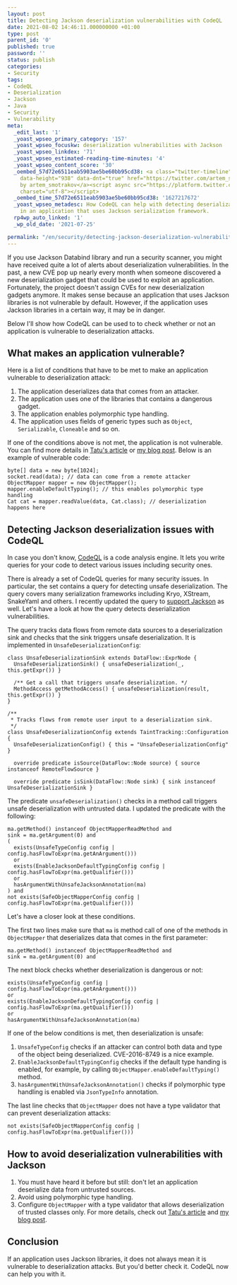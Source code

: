```yaml
---
layout: post
title: Detecting Jackson deserialization vulnerabilities with CodeQL
date: 2021-08-02 14:46:11.000000000 +01:00
type: post
parent_id: '0'
published: true
password: ''
status: publish
categories:
- Security
tags:
- CodeQL
- Deserialization
- Jackson
- Java
- Security
- Vulnerability
meta:
  _edit_last: '1'
  _yoast_wpseo_primary_category: '157'
  _yoast_wpseo_focuskw: deserialization vulnerabilities with Jackson
  _yoast_wpseo_linkdex: '71'
  _yoast_wpseo_estimated-reading-time-minutes: '4'
  _yoast_wpseo_content_score: '30'
  _oembed_57d72e6511eab5903ae5be60bb95cd38: <a class="twitter-timeline" data-width="625"
    data-height="938" data-dnt="true" href="https://twitter.com/artem_smotrakov?ref_src=twsrc%5Etfw">Tweets
    by artem_smotrakov</a><script async src="https://platform.twitter.com/widgets.js"
    charset="utf-8"></script>
  _oembed_time_57d72e6511eab5903ae5be60bb95cd38: '1627217672'
  _yoast_wpseo_metadesc: How CodeQL can help with detecting deserialization vulnerabilities
    in an application that uses Jackson serialization framework.
  rp4wp_auto_linked: '1'
  _wp_old_date: '2021-07-25'

permalink: "/en/security/detecting-jackson-deserialization-vulnerabilities-with-codeql.html"
---
```

<!-- wp:paragraph -->

If you use Jackson Databind library and run a security scanner, you might have received quite a lot of alerts about deserialization vulnerabilities. In the past, a new CVE pop up nearly every month when someone discovered a new deserialization gadget that could be used to exploit an application. Fortunately, the project doesn't assign CVEs for new deserialization gadgets anymore. It makes sense because an application that uses Jackson libraries is not vulnerable by default. However, if the application uses Jackson libraries in a certain way, it may be in danger.

<!-- /wp:paragraph -->

<!-- wp:paragraph -->

Below I'll show how CodeQL can be used to to check whether or not an application is vulnerable to deserialization attacks.

<!-- /wp:paragraph -->

<!-- wp:more -->  
<!--more-->  
<!-- /wp:more -->

<!-- wp:heading -->

## What makes an application vulnerable?

<!-- /wp:heading -->

<!-- wp:paragraph -->

Here is a list of conditions that have to be met to make an application vulnerable to deserialization attack:

<!-- /wp:paragraph -->

<!-- wp:list {"ordered":true} -->

1. The application deserializes data that comes from an attacker.
2. The application uses one of the libraries that contains a dangerous gadget.
3. The application enables polymorphic type handling.
4. The application uses fields of generic types such as `Object`, `Serializable`, `Cloneable` and so on.

<!-- /wp:list -->

<!-- wp:paragraph -->

If one of the conditions above is not met, the application is not vulnerable. You can find more details in [Tatu's article](https://cowtowncoder.medium.com/on-jackson-cves-dont-panic-here-is-what-you-need-to-know-54cd0d6e8062) or [my blog post](/en/security/safer-deserialization-with-new-jackson.html). Below is an example of vulnerable code:

<!-- /wp:paragraph -->

<!-- wp:code {"className":"console"} -->

```
byte[] data = new byte[1024];
socket.read(data); // data can come from a remote attacker
ObjectMapper mapper = new ObjectMapper();
mapper.enableDefaultTyping(); // this enables polymorphic type handling
Cat cat = mapper.readValue(data, Cat.class); // deserialization happens here
```

<!-- /wp:code -->

<!-- wp:heading -->

## Detecting Jackson deserialization issues with CodeQL

<!-- /wp:heading -->

<!-- wp:paragraph -->

In case you don't know, [CodeQL](https://securitylab.github.com/tools/codeql) is a code analysis engine. It lets you write queries for your code to detect various issues including security ones.

<!-- /wp:paragraph -->

<!-- wp:paragraph -->

There is already a set of CodeQL queries for many security issues. In particular, the set contains a query for detecting unsafe deserialization. The query covers many serialization frameworks including Kryo, XStream, SnakeYaml and others. I recently updated the query to [support Jackson](https://github.com/github/codeql/pull/5900) as well. Let's have a look at how the query detects deserialization vulnerabilities.

<!-- /wp:paragraph -->

<!-- wp:paragraph -->

The query tracks data flows from remote data sources to a deserialization sink and checks that the sink triggers unsafe deserialization. It is implemented in `UnsafeDeserializationConfig`:

<!-- /wp:paragraph -->

<!-- wp:code {"className":"console"} -->

```
class UnsafeDeserializationSink extends DataFlow::ExprNode {
  UnsafeDeserializationSink() { unsafeDeserialization(_, this.getExpr()) }

  /** Get a call that triggers unsafe deserialization. */
  MethodAccess getMethodAccess() { unsafeDeserialization(result, this.getExpr()) }
}

/**
 * Tracks flows from remote user input to a deserialization sink.
 */
class UnsafeDeserializationConfig extends TaintTracking::Configuration {
  UnsafeDeserializationConfig() { this = "UnsafeDeserializationConfig" }

  override predicate isSource(DataFlow::Node source) { source instanceof RemoteFlowSource }

  override predicate isSink(DataFlow::Node sink) { sink instanceof UnsafeDeserializationSink }
```

<!-- /wp:code -->

<!-- wp:paragraph -->

The predicate `unsafeDeserialization()` checks in a method call triggers unsafe deserialization with untrusted data. I updated the predicate with the following:

<!-- /wp:paragraph -->

<!-- wp:code {"className":"console"} -->

```
ma.getMethod() instanceof ObjectMapperReadMethod and
sink = ma.getArgument(0) and
(
  exists(UnsafeTypeConfig config | config.hasFlowToExpr(ma.getAnArgument()))
  or
  exists(EnableJacksonDefaultTypingConfig config | config.hasFlowToExpr(ma.getQualifier()))
  or
  hasArgumentWithUnsafeJacksonAnnotation(ma)
) and
not exists(SafeObjectMapperConfig config | config.hasFlowToExpr(ma.getQualifier()))
```

<!-- /wp:code -->

<!-- wp:paragraph -->

Let's have a closer look at these conditions.

<!-- /wp:paragraph -->

<!-- wp:paragraph -->

The first two lines make sure that `ma` is method call of one of the methods in `ObjectMapper` that deserializes data that comes in the first parameter:

<!-- /wp:paragraph -->

<!-- wp:code {"className":"console"} -->

```
ma.getMethod() instanceof ObjectMapperReadMethod and
sink = ma.getArgument(0) and
```

<!-- /wp:code -->

<!-- wp:paragraph -->

The next block checks whether deserialization is dangerous or not:

<!-- /wp:paragraph -->

<!-- wp:code {"className":"console"} -->

```
exists(UnsafeTypeConfig config | config.hasFlowToExpr(ma.getAnArgument()))
or
exists(EnableJacksonDefaultTypingConfig config | config.hasFlowToExpr(ma.getQualifier()))
or
hasArgumentWithUnsafeJacksonAnnotation(ma)
```

<!-- /wp:code -->

<!-- wp:paragraph -->

If one of the below conditions is met, then deserialization is unsafe:

<!-- /wp:paragraph -->

<!-- wp:list {"ordered":true} -->

1. `UnsafeTypeConfig` checks if an attacker can control both data and type of the object being deserialized. CVE-2016-8749 is a nice example.
2. `EnableJacksonDefaultTypingConfig` checks if the default type handing is enabled, for example, by calling `ObjectMapper.enableDefaultTyping()` method.
3. `hasArgumentWithUnsafeJacksonAnnotation()` checks if polymorphic type handling is enabled via `JsonTypeInfo` annotation.

<!-- /wp:list -->

<!-- wp:paragraph -->

The last line checks that `ObjectMapper` does not have a type validator that can prevent deserialization attacks:

<!-- /wp:paragraph -->

<!-- wp:code {"className":"console"} -->

```
not exists(SafeObjectMapperConfig config | config.hasFlowToExpr(ma.getQualifier()))
```

<!-- /wp:code -->

<!-- wp:heading -->

## How to avoid deserialization vulnerabilities with Jackson

<!-- /wp:heading -->

<!-- wp:list {"ordered":true} -->

1. You must have heard it before but still: don't let an application deserialize data from untrusted sources.
2. Avoid using polymorphic type handling.
3. Configure `ObjectMapper` with a type validator that allows deserialization of trusted classes only. For more details, check out [Tatu's article](https://cowtowncoder.medium.com/jackson-2-10-features-cd880674d8a2) and [my blog post](/en/security/safer-deserialization-with-new-jackson.html).

<!-- /wp:list -->

<!-- wp:heading -->

## Conclusion

<!-- /wp:heading -->

<!-- wp:paragraph -->

If an application uses Jackson libraries, it does not always mean it is vulnerable to deserialization attacks. But you'd better check it. CodeQL now can help you with it.

<!-- /wp:paragraph -->

